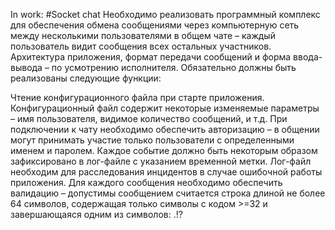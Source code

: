 In work:
#Socket chat
Необходимо реализовать программный комплекс для обеспечения обмена сообщениями через компьютерную сеть между несколькими пользователями в общем чате – каждый пользователь видит сообщения всех остальных участников.
Архитектура приложения, формат передачи сообщений и форма ввода-вывода – по усмотрению исполнителя. Обязательно должны быть реализованы следующие функции:

Чтение конфигурационного файла при старте приложения. Конфигурационный файл содержит некоторые изменяемые параметры – имя пользователя, видимое количество сообщений, и т.д.
При подключении к чату необходимо обеспечить авторизацию – в общении могут принимать участие только пользователи с определенными именем и паролем.
Каждое событие должно быть некоторым образом зафиксировано в лог-файле с указанием временной метки.
Лог-файл необходим для расследования инцидентов в случае ошибочной работы приложения.
Для каждого сообщения необходимо обеспечить валидацию – допустимы сообщением считается строка длиной не более 64 символов, содержащая только символы с кодом >=32 и завершающаяся одним из символов: .!?
